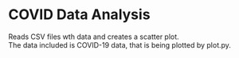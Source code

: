 # COVID Data Analysis
Reads CSV files wth data and creates a scatter plot.
<br/>The data included is COVID-19 data, that is being plotted by plot.py.
